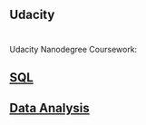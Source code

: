 ## Udacity

# 

Udacity Nanodegree Coursework:
## [SQL](https://github.com/riched158/SQL-nano)

## [Data Analysis](https://github.com/riched158/Udacity-Data)

